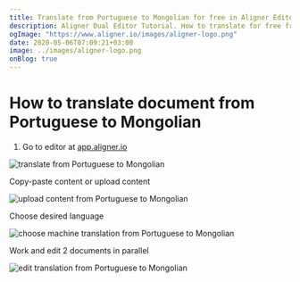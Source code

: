 ```yaml
---
title: Translate from Portuguese to Mongolian for free in Aligner Editor
description: Aligner Dual Editor Tutorial. How to translate for free from Portuguese to Mongolian. Aligner is multilingual document management platform. 
ogImage: "https://www.aligner.io/images/aligner-logo.png"
date: 2020-05-06T07:09:21+03:00
image: ../images/aligner-logo.png
onBlog: true
---
```


# How to translate document from Portuguese to Mongolian

1. Go to editor at [app.aligner.io](https://app.aligner.io "Aligner App web page")

![translate from Portuguese to Mongolian](../aligner-blank-editor.png "translate from Portuguese to Mongolian")

Copy-paste content or upload content

![upload content from Portuguese to Mongolian](../aligner-uploaded-document.png "upload content from Portuguese to Mongolian")

Choose desired language

![choose machine translation from Portuguese to Mongolian](../aligner-language-dropdown.png "choose machine translation from Portuguese to Mongolian")

Work and edit 2 documents in parallel

![edit translation from Portuguese to Mongolian](../aligner-double-sitded-editor.png "edit translation from Portuguese to Mongolian")

